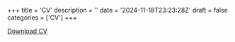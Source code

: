 +++
title = 'CV'
description = ''
date = '2024-11-18T23:23:28Z'
draft = false
categories = ['CV'] 
+++

[Download CV](https://github.com/221934420a/221934420a.github.io/blob/master/assets/CV%20en/JOEFFREY_WONG.pdf)

